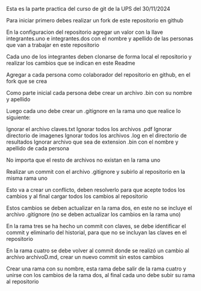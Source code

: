 Esta es la parte practica del curso de git de la UPS del 30/11/2024

Para iniciar primero debes realizar un fork de este repositorio en github

En la configuracion del repositorio agregar un valor con la llave integrantes.uno e integrantes.dos con el nombre y apellido de las personas que van a trabajar en este repositorio

Cada uno de los integrantes deben clonarse de forma local el repositorio y realizar los cambios que se indican en este Readme

Agregar a cada persona como colaborador del repositorio en github, en el fork que se crea

Como parte inicial cada persona debe crear un archivo .bin con su nombre y apellido

Luego cada uno debe crear un .gitignore en la rama uno que realice lo siguiente:

Ignorar el archivo claves.txt
Ignorar todos los archivos .pdf
Ignorar directorio de imagenes
Ignorar todos los archivos .log en el directorio de resultados
Ignorar archivo que sea de extension .bin con el nombre y apellido de cada persona

No importa que el resto de  archivos no existan en la rama uno

Realizar un commit con el archivo .gitignore y subirlo al repositorio en la misma rama uno

Esto va a crear un conflicto, deben resolverlo para que acepte todos los cambios y al final cargar todos los cambios al repositorio

Estos cambios se deben actualizar en la rama dos, en este no se incluye el archivo .gitignore (no se deben actualizar los cambios en la rama uno)

En la rama tres se ha hecho un commit con claves, se debe identificar el commit y eliminarlo del historial, para que no se incluyan las claves en el repositorio

En la rama cuatro se debe volver al commit donde se realizó un cambio al archivo archivoD.md, crear un nuevo commit sin estos cambios

Crear una rama con su nombre, esta rama debe salir de la rama cuatro y unirse con los cambios de la rama dos, al final cada uno debe subir su rama al repositorio
